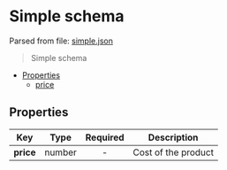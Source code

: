 # __Simple schema__
Parsed from file: [simple.json](https://github.com/McCastles/JMC/blob/master/examples/simple/simple.json)

> Simple schema
* [Properties](#properties)
	* [price](#properties)
## __Properties__

|Key|Type|Required|Description|
|-|:-:|:-:|-|
|__price__|number|-|Cost of the product|
